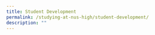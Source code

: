 ```yaml
---
title: Student Development
permalink: /studying-at-nus-high/student-development/
description: ""
---
```


